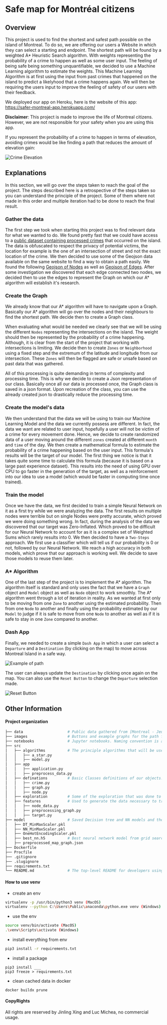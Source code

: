 
# Safe map for Montréal citizens

## Overview

This project is used to find the shortest and safest path possible on the island of Montreal. To do so, we are offering our users a Website in which they can select a starting and endpoint. The shortest path will be found by a weighted A* Heuristic Search algorithm. With weights representing the probability of a crime to happen as well as some user input. The feeling of being safe being something unquantifiable, we decided to use a Machine Learning algorithm to estimate the weights. This Machine Learning Algorithm is at first using the input from past crimes that happened on the island to predict a likelyhood that a crime happens again. We will then be requiring the users input to improve the feeling of safety of our users with their feedback.

We deployed our app on Heroku, here is the website of this app: https://safer-montreal-app.herokuapp.com/

**Disclaimer**: This project is made to improve the life of Montreal citizens. However, we are not responsible for your safety when you are using this app.

If you represent the probability of a crime to happen in terms of elevation, avoiding crimes would be like finding a path that reduces the amount of elevation gain:

![Crime Elevation](images/Crime_Elevation.png)

 

## Explanations

In this section, we will go over the steps taken to reach the goal of the project. The steps described here is a retrospective of the steps taken so you can understand the principle of the project. Some of them where not made in this order and multiple iteration had to be done to reach the final result.

### Gather the data

The first step we took when starting this project was to find relevant data for what we wanted to do. We found pretty fast that we could have access to a [public dataset containing processed crimes](https://donnees.montreal.ca/ville-de-montreal/actes-criminels) that occurred on the island. The data is obfuscated to respect the privacy of potential victims, the location for example is the one of an intersection of street and not the exact location of the crime. We then decided to use some of the Geojson data available on the same website to find a way to obtain a path easily. We found the following [Geojson of Nodes](https://donnees.montreal.ca/ville-de-montreal/geobase-pole) as well as [Geojson of Edges](https://donnees.montreal.ca/ville-de-montreal/geobase-double). After some investigation we discovered that each edge connected two nodes, we decided then to use the edges to represent the Graph on which our A* algorithm will establish it's research.

### Create the Graph 

We already know that our A* algorithm will have to navigate upon a Graph. Basically our A* algorithm will go over the nodes and their neighbours to find the shortest path. We decide then to create a Graph class. 

When evaluating what would be needed we clearly see that we will be using the different `Nodes` representing the intersections on the island. The weight should then be represented by the probability of a crime happening. Although, it is clear from the start of the project that working with intersections is limiting. We decide then to create `Zones` or `Neighborhood` using a fixed step and the extremum of the latitude and longitude from our intersection. These `Zones` will then be flagged are safe or unsafe based on past data that was gathered. 

All of this processing is quite demanding in terms of complexity and processing time. This is why we decide to create a Json representation of our class. Basically once all our data is processed once, the Graph class is saved in a json format. Upon recreation of the class, you can use the already created json to drastically reduce the processing time.

### Create the model's data

We then understand that the data we will be using to train our Machine Learning Model and the data we currently possess are different. In fact, the data we want are related to user input, hopefully a user will not be victim of a crime for every movement done. Hence, we decide to create randomized data of a user moving around the different `zones` created at different `month` and `time` of the day. We then create a mathematical formula to estimate the probability of a crime happening based on the user input. This formula's results will be the target of our model. The first thing we notice is that it takes quite some time to calculate this formula (because it is based on a large past experience dataset). This results into the need of using GPU over CPU to go faster in the generation of the target, as well as a reinforcement into our idea to use a model (which would be faster in computing time once trained).

### Train the model

Once we have the data, we first decided to train a simple Neural Network on it as a first try while we were analyzing the data. The first results on multiple nodes were terrible but on single Nodes were pretty accurate, which proved we were doing something wrong. In fact, during the analysis of the data we discovered that our target was Zero-Inflated. Which proved to be difficult for our Neural Network to account for as it is a complex set of Weighted Sums which rarely results into 0. We then decided to have a `Two-Steps` approach. We first use a classifier which will tell us if our probability is 0 or not, followed by our Neural Network. We reach a high accuracy in both models, which prove that our approach is working well. We decide to save those models to reuse them later.

### A* Algorithm

One of the last step of the project is to implement the A* algorithm. The algorithm itself is standard and only uses the fact that we have a `Graph` object and `Model` object as well as `Node` object to work smoothly. The A* algorithm went through a lot of iteration in reality. As we wanted at first only to be moving from one `Zone` to another using the estimated probability. Then from one `Node` to another and finally using the probability estimated by our `Model` to judge if it is safe to move from one `Node` to another as well as if it is safe to stay in one `Zone` compared to another.

### Dash App

Finally, we needed to create a simple `Dash App` in which a user can select a `Departure` and a `Destination` (by clicking on the map) to move across Montreal Island in a safe way. 

![Example of path](images/path_example.PNG)

The user can always update the `Destination` by clicking once again on the map. You can also use the `Reset Button` to change the `Departure` selection made.

![Reset Button](images/reset_button.PNG)

## Other Information

#### Project organization
```bash
├── data                    # Public data gathered from [Montreal - Jeux de Donnees]
├── images                  # Buttons and example graphs for the path finder
├── notebooks               # Jupyter notebooks. Naming convention is a number (for ordering), the creator's initials, and a short - delimited description, e.g. 1.0-jqp-initial-data-exploration.
├── src
│   ├── algorithms          # The principle algorithms that will be used by our program.
│   │   ├── a_star.py
│   │   ├── model.py
│   ├── app
│   │   ├── application.py
│   │   ├── preprocess_data.py
│   ├── definations         # Basic Classes definitions of our objects.
│   │   ├── crime.py
│   │   ├── graph.py
│   │   ├── node.py
│   ├── exploration         # Some of the exploration that was done to understand the data we are working with. (geojson)
│   ├── features            # Used to generate the data necessary to train our model
│   │   ├── node_data.py
│   │   ├── preprocessing_graph.py
│   │   ├── target.py
├── model                   # Saved Decision tree and NN models and the corresponding scalers
│   ├── DT_MinMaxScaler.pkl
│   ├── NN_MinMaxScaler.pkl
│   ├── OneHotEncodingScaler.pkl
│   ├── best_nn.h5          # Best neural network model from grid search
│   ├── preprocessed_map_graph.json
├── Dockerfile              
├── Procfile          
├── .gitignore     
├── .slugignore          
├── requirements.txt
└── README.md               # The top-level README for developers using this project.
```

#### How to use venv

- create an env
```bash
virtualenv -p /usr/bin/python3 venv (MacOS)
virtualenv --python C:\Users\Public\anaconda\python.exe venv (Windows)
```

- use the env
```bash
source venv/bin/activate (MacOS)
.\venv\Scripts\activate (Windows)
```

- install everything from env
```bash
pip3 install -r requirements.txt
```

- install a package
```
pip3 install ___
pip3 freeze > requirements.txt
```

- clean cached data in docker
```commandline
docker buildx prune 
```

#### CopyRights

All rights are reserved by Jinling Xing and Luc Michea, no commercial usage.
